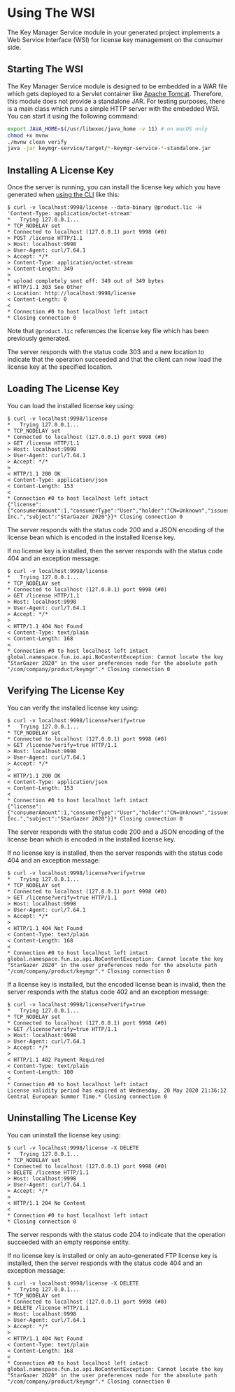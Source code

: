 # Using The WSI

The Key Manager Service module in your generated project implements a Web Service Interface (WSI) for license key
management on the consumer side.

## Starting The WSI

The Key Manager Service module is designed to be embedded in a WAR file which gets deployed to a Servlet container like
[Apache Tomcat](https://tomcat.apache.org).
Therefore, this module does not provide a standalone JAR.
For testing purposes, there is a main class which runs a simple HTTP server with the embedded WSI.
You can start it using the following command:

``` bash
export JAVA_HOME=$(/usr/libexec/java_home -v 11) # on macOS only
chmod +x mvnw
./mvnw clean verify
java -jar keymgr-service/target/*-keymgr-service-*-standalone.jar
```

## Installing A License Key

Once the server is running, you can install the license key which you have generated when
[using the CLI](using-the-cli.md) like this:

```
$ curl -v localhost:9998/license --data-binary @product.lic -H 'Content-Type: application/octet-stream'
*   Trying 127.0.0.1...
* TCP_NODELAY set
* Connected to localhost (127.0.0.1) port 9998 (#0)
> POST /license HTTP/1.1
> Host: localhost:9998
> User-Agent: curl/7.64.1
> Accept: */*
> Content-Type: application/octet-stream
> Content-Length: 349
> 
* upload completely sent off: 349 out of 349 bytes
< HTTP/1.1 303 See Other
< Location: http://localhost:9998/license
< Content-Length: 0
< 
* Connection #0 to host localhost left intact
* Closing connection 0
```

Note that `@product.lic` references the license key file which has been previously generated.

The server responds with the status code 303 and a new location to indicate that the operation succeeded and that the
client can now load the license key at the specified location.

## Loading The License Key

You can load the installed license key using:

```
$ curl -v localhost:9998/license
*   Trying 127.0.0.1...
* TCP_NODELAY set
* Connected to localhost (127.0.0.1) port 9998 (#0)
> GET /license HTTP/1.1
> Host: localhost:9998
> User-Agent: curl/7.64.1
> Accept: */*
> 
< HTTP/1.1 200 OK
< Content-Type: application/json
< Content-Length: 153
< 
* Connection #0 to host localhost left intact
{"license":{"consumerAmount":1,"consumerType":"User","holder":"CN=Unknown","issued":1590520369673,"issuer":"CN=Company Inc.","subject":"StarGazer 2020"}}* Closing connection 0
```

The server responds with the status code 200 and a JSON encoding of the license bean which is encoded in the installed
license key.

If no license key is installed, then the server responds with the status code 404 and an exception message:

```
$ curl -v localhost:9998/license
*   Trying 127.0.0.1...
* TCP_NODELAY set
* Connected to localhost (127.0.0.1) port 9998 (#0)
> GET /license HTTP/1.1
> Host: localhost:9998
> User-Agent: curl/7.64.1
> Accept: */*
> 
< HTTP/1.1 404 Not Found
< Content-Type: text/plain
< Content-Length: 168
< 
* Connection #0 to host localhost left intact
global.namespace.fun.io.api.NoContentException: Cannot locate the key "StarGazer 2020" in the user preferences node for the absolute path "/com/company/product/keymgr".* Closing connection 0
```

## Verifying The License Key

You can verify the installed license key using:

```
$ curl -v localhost:9998/license?verify=true
*   Trying 127.0.0.1...
* TCP_NODELAY set
* Connected to localhost (127.0.0.1) port 9998 (#0)
> GET /license?verify=true HTTP/1.1
> Host: localhost:9998
> User-Agent: curl/7.64.1
> Accept: */*
> 
< HTTP/1.1 200 OK
< Content-Type: application/json
< Content-Length: 153
< 
* Connection #0 to host localhost left intact
{"license":{"consumerAmount":1,"consumerType":"User","holder":"CN=Unknown","issued":1590520369673,"issuer":"CN=Company Inc.","subject":"StarGazer 2020"}}* Closing connection 0
```

The server responds with the status code 200 and a JSON encoding of the license bean which is encoded in the installed
license key.

If no license key is installed, then the server responds with the status code 404 and an exception message:

```
$ curl -v localhost:9998/license?verify=true
*   Trying 127.0.0.1...
* TCP_NODELAY set
* Connected to localhost (127.0.0.1) port 9998 (#0)
> GET /license?verify=true HTTP/1.1
> Host: localhost:9998
> User-Agent: curl/7.64.1
> Accept: */*
> 
< HTTP/1.1 404 Not Found
< Content-Type: text/plain
< Content-Length: 168
< 
* Connection #0 to host localhost left intact
global.namespace.fun.io.api.NoContentException: Cannot locate the key "StarGazer 2020" in the user preferences node for the absolute path "/com/company/product/keymgr".* Closing connection 0
```

If a license key is installed, but the encoded license bean is invalid, then the server responds with the status code
402 and an exception message:

```
$ curl -v localhost:9998/license?verify=true
*   Trying 127.0.0.1...
* TCP_NODELAY set
* Connected to localhost (127.0.0.1) port 9998 (#0)
> GET /license?verify=true HTTP/1.1
> Host: localhost:9998
> User-Agent: curl/7.64.1
> Accept: */*
> 
< HTTP/1.1 402 Payment Required
< Content-Type: text/plain
< Content-Length: 100
< 
* Connection #0 to host localhost left intact
License validity period has expired at Wednesday, 20 May 2020 21:36:12 Central European Summer Time.* Closing connection 0
```

## Uninstalling The License Key

You can uninstall the license key using:

```
$ curl -v localhost:9998/license -X DELETE
*   Trying 127.0.0.1...
* TCP_NODELAY set
* Connected to localhost (127.0.0.1) port 9998 (#0)
> DELETE /license HTTP/1.1
> Host: localhost:9998
> User-Agent: curl/7.64.1
> Accept: */*
> 
< HTTP/1.1 204 No Content
< 
* Connection #0 to host localhost left intact
* Closing connection 0
```

The server responds with the status code 204 to indicate that the operation succeeded with an empty response entity.

If no license key is installed or only an auto-generated FTP license key is installed, then the server responds with the
status code 404 and an exception message:

```
$ curl -v localhost:9998/license -X DELETE
*   Trying 127.0.0.1...
* TCP_NODELAY set
* Connected to localhost (127.0.0.1) port 9998 (#0)
> DELETE /license HTTP/1.1
> Host: localhost:9998
> User-Agent: curl/7.64.1
> Accept: */*
> 
< HTTP/1.1 404 Not Found
< Content-Type: text/plain
< Content-Length: 168
< 
* Connection #0 to host localhost left intact
global.namespace.fun.io.api.NoContentException: Cannot locate the key "StarGazer 2020" in the user preferences node for the absolute path "/com/company/product/keymgr".* Closing connection 0
```
